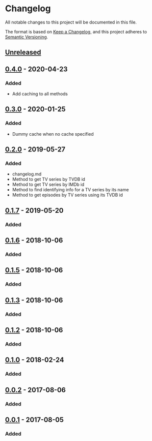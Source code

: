 # Changelog
All notable changes to this project will be documented in this file.

The format is based on [Keep a Changelog][clog], and this project adheres to [Semantic Versioning][semver].

## [Unreleased]

## [0.4.0] - 2020-04-23
### Added
- Add caching to all methods

## [0.3.0] - 2020-01-25
### Added
- Dummy cache when no cache specified

## [0.2.0] - 2019-05-27
### Added
- changelog.md
- Method to get TV series by TVDB id
- Method to get TV series by IMDb id
- Method to find identifying info for a TV series by its name
- Method to get episodes by TV series using its TVDB id

## [0.1.7] - 2019-05-20
### Added

## [0.1.6] - 2018-10-06
### Added

## [0.1.5] - 2018-10-06
### Added

## [0.1.3] - 2018-10-06
### Added

## [0.1.2] - 2018-10-06
### Added

## [0.1.0] - 2018-02-24
### Added

## [0.0.2] - 2017-08-06
### Added

## [0.0.1] - 2017-08-05
### Added


[unreleased]: https://github.com/spapanik/tvdb_api_client/compare/v0.4.0...master
[0.4.0]: https://github.com/spapanik/tvdb_api_client/compare/v0.3.0...v0.4.0
[0.3.0]: https://github.com/spapanik/tvdb_api_client/compare/v0.2.0...v0.3.0
[0.2.0]: https://github.com/spapanik/tvdb_api_client/compare/v0.1.7...v0.2.0
[0.1.7]: https://github.com/spapanik/tvdb_api_client/compare/v0.1.6...v0.1.7
[0.1.6]: https://github.com/spapanik/tvdb_api_client/compare/v0.1.5...v0.1.6
[0.1.5]: https://github.com/spapanik/tvdb_api_client/compare/v0.1.3...v0.1.5
[0.1.3]: https://github.com/spapanik/tvdb_api_client/compare/v0.1.2...v0.1.3
[0.1.2]: https://github.com/spapanik/tvdb_api_client/compare/v0.1.0...v0.1.2
[0.1.0]: https://github.com/spapanik/tvdb_api_client/compare/v0.0.2...v0.1.0
[0.0.2]: https://github.com/spapanik/tvdb_api_client/compare/v0.0.1...v0.0.2
[0.0.1]: https://github.com/spapanik/tvdb_api_client/releases/tag/v0.0.1

[clog]: https://keepachangelog.com/en/1.0.0/
[semver]: https://semver.org/spec/v2.0.0.html
